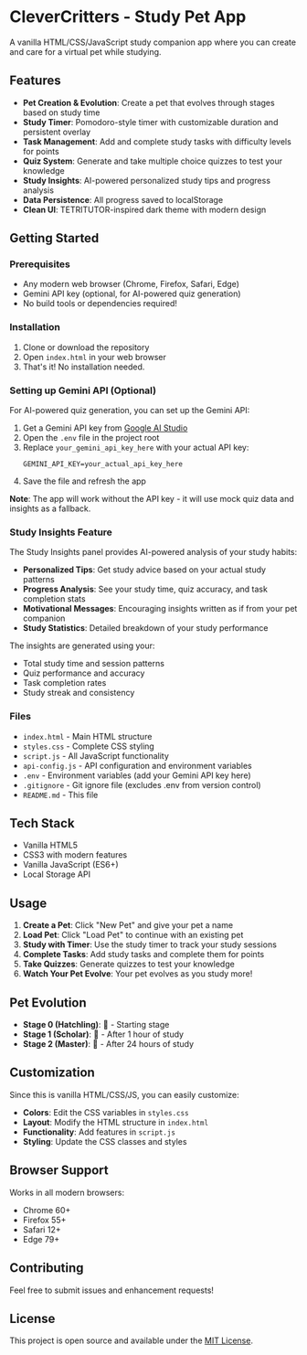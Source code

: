 # CleverCritters - Study Pet App

A vanilla HTML/CSS/JavaScript study companion app where you can create and care for a virtual pet while studying.

## Features

- **Pet Creation & Evolution**: Create a pet that evolves through stages based on study time
- **Study Timer**: Pomodoro-style timer with customizable duration and persistent overlay
- **Task Management**: Add and complete study tasks with difficulty levels for points
- **Quiz System**: Generate and take multiple choice quizzes to test your knowledge
- **Study Insights**: AI-powered personalized study tips and progress analysis
- **Data Persistence**: All progress saved to localStorage
- **Clean UI**: TETRITUTOR-inspired dark theme with modern design

## Getting Started

### Prerequisites

- Any modern web browser (Chrome, Firefox, Safari, Edge)
- Gemini API key (optional, for AI-powered quiz generation)
- No build tools or dependencies required!

### Installation

1. Clone or download the repository
2. Open `index.html` in your web browser
3. That's it! No installation needed.

### Setting up Gemini API (Optional)

For AI-powered quiz generation, you can set up the Gemini API:

1. Get a Gemini API key from [Google AI Studio](https://makersuite.google.com/app/apikey)
2. Open the `.env` file in the project root
3. Replace `your_gemini_api_key_here` with your actual API key:
   ```
   GEMINI_API_KEY=your_actual_api_key_here
   ```
4. Save the file and refresh the app

**Note**: The app will work without the API key - it will use mock quiz data and insights as a fallback.

### Study Insights Feature

The Study Insights panel provides AI-powered analysis of your study habits:

- **Personalized Tips**: Get study advice based on your actual study patterns
- **Progress Analysis**: See your study time, quiz accuracy, and task completion stats
- **Motivational Messages**: Encouraging insights written as if from your pet companion
- **Study Statistics**: Detailed breakdown of your study performance

The insights are generated using your:
- Total study time and session patterns
- Quiz performance and accuracy
- Task completion rates
- Study streak and consistency

### Files

- `index.html` - Main HTML structure
- `styles.css` - Complete CSS styling
- `script.js` - All JavaScript functionality
- `api-config.js` - API configuration and environment variables
- `.env` - Environment variables (add your Gemini API key here)
- `.gitignore` - Git ignore file (excludes .env from version control)
- `README.md` - This file

## Tech Stack

- Vanilla HTML5
- CSS3 with modern features
- Vanilla JavaScript (ES6+)
- Local Storage API

## Usage

1. **Create a Pet**: Click "New Pet" and give your pet a name
2. **Load Pet**: Click "Load Pet" to continue with an existing pet
3. **Study with Timer**: Use the study timer to track your study sessions
4. **Complete Tasks**: Add study tasks and complete them for points
5. **Take Quizzes**: Generate quizzes to test your knowledge
6. **Watch Your Pet Evolve**: Your pet evolves as you study more!

## Pet Evolution

- **Stage 0 (Hatchling)**: 🐣 - Starting stage
- **Stage 1 (Scholar)**: 🦊 - After 1 hour of study
- **Stage 2 (Master)**: 🐉 - After 24 hours of study

## Customization

Since this is vanilla HTML/CSS/JS, you can easily customize:

- **Colors**: Edit the CSS variables in `styles.css`
- **Layout**: Modify the HTML structure in `index.html`
- **Functionality**: Add features in `script.js`
- **Styling**: Update the CSS classes and styles

## Browser Support

Works in all modern browsers:
- Chrome 60+
- Firefox 55+
- Safari 12+
- Edge 79+

## Contributing

Feel free to submit issues and enhancement requests!

## License

This project is open source and available under the [MIT License](LICENSE).